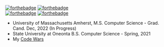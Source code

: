 [![forthebadge](https://forthebadge.com/images/badges/open-source.svg)](https://forthebadge.com)
[![forthebadge](https://forthebadge.com/images/badges/built-with-science.svg)](https://forthebadge.com)
<br>
[![forthebadge](https://forthebadge.com/images/badges/designed-in-etch-a-sketch.svg)](https://forthebadge.com)
[![forthebadge](https://forthebadge.com/images/badges/made-with-crayons.svg)](https://forthebadge.com)


* University of Massachusetts Amherst, M.S. Computer Science - Grad. Cand. Dec, 2022 (In Progress)
* State University at Oneonta B.S. Computer Science - Spring, 2021
* My <a href="https://www.codewars.com/users/hubertben">Code Wars</a>

